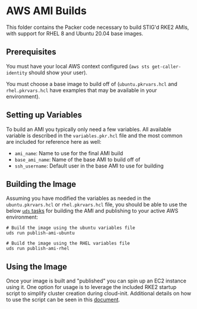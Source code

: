 # AWS AMI Builds

This folder contains the Packer code necessary to build STIG'd RKE2 AMIs, with support for RHEL 8 and Ubuntu 20.04 base images.

## Prerequisites

You must have your local AWS context configured (`aws sts get-caller-identity` should show your user).

You must choose a base image to build off of (`ubuntu.pkrvars.hcl` and `rhel.pkrvars.hcl` have examples that may be available in your environment).

## Setting up Variables

To build an AMI you typically only need a few variables. All available variable is described in the `variables.pkr.hcl` file and the most common are included for reference here as well:
- `ami_name`: Name to use for the final AMI build
- `base_ami_name`: Name of the base AMI to build off of
- `ssh_username`: Default user in the base AMI to use for building

## Building the Image

Assuming you have modified the variables as needed in the `ubuntu.pkrvars.hcl` or `rhel.pkrvars.hcl` file, you should be able to use the below [`uds` tasks](https://github.com/defenseunicorns/uds-cli/blob/main/docs/runner.md) for building the AMI and publishing to your active AWS environment:

```console
# Build the image using the ubuntu variables file
uds run publish-ami-ubuntu

# Build the image using the RHEL variables file
uds run publish-ami-rhel
```

## Using the Image

Once your image is built and "published" you can spin up an EC2 instance using it. One option for usage is to leverage the included RKE2 startup script to simplify cluster creation during cloud-init. Additional details on how to use the script can be seen in this [document](./docs/rke2-startup.md).
